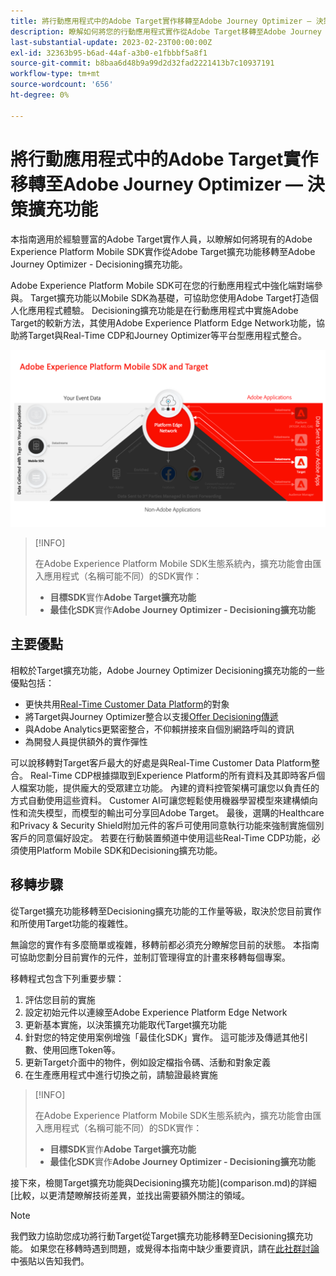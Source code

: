 ```yaml
---
title: 將行動應用程式中的Adobe Target實作移轉至Adobe Journey Optimizer — 決策擴充功能
description: 瞭解如何將您的行動應用程式實作從Adobe Target移轉至Adobe Journey Optimizer - Decisioning擴充功能
last-substantial-update: 2023-02-23T00:00:00Z
exl-id: 32363b95-b6ad-44af-a3b0-e1fbbbf5a8f1
source-git-commit: b8baa6d48b9a99d2d32fad2221413b7c10937191
workflow-type: tm+mt
source-wordcount: '656'
ht-degree: 0%

---
```


# 將行動應用程式中的Adobe Target實作移轉至Adobe Journey Optimizer — 決策擴充功能

本指南適用於經驗豐富的Adobe Target實作人員，以瞭解如何將現有的Adobe Experience Platform Mobile SDK實作從Adobe Target擴充功能移轉至Adobe Journey Optimizer - Decisioning擴充功能。

Adobe Experience Platform Mobile SDK可在您的行動應用程式中強化端對端參與。 Target擴充功能以Mobile SDK為基礎，可協助您使用Adobe Target打造個人化應用程式體驗。 Decisioning擴充功能是在行動應用程式中實施Adobe Target的較新方法，其使用Adobe Experience Platform Edge Network功能，協助將Target與Real-Time CDP和Journey Optimizer等平台型應用程式整合。

![圖表顯示透過具有Decisioning擴充功能的Edge Network連線至Target的行動裝置SDK](assets/datacollection.png)

>[!INFO]
>
>在Adobe Experience Platform Mobile SDK生態系統內，擴充功能會由匯入應用程式（名稱可能不同）的SDK實作：
>
> * **目標SDK**&#x200B;實作&#x200B;**Adobe Target擴充功能**
> * **最佳化SDK**&#x200B;實作&#x200B;**Adobe Journey Optimizer - Decisioning擴充功能**


## 主要優點

相較於Target擴充功能，Adobe Journey Optimizer Decisioning擴充功能的一些優點包括：

* 更快共用[Real-Time Customer Data Platform](https://experienceleague.adobe.com/docs/platform-learn/tutorials/experience-cloud/next-hit-personalization.html?lang=zh-Hant)的對象
* 將Target與Journey Optimizer整合以支援[Offer Decisioning傳遞](https://experienceleague.adobe.com/docs/target/using/integrate/ajo/offer-decision.html)
* 與Adobe Analytics更緊密整合，不仰賴拼接來自個別網路呼叫的資訊
* 為開發人員提供額外的實作彈性

可以說移轉對Target客戶最大的好處是與Real-Time Customer Data Platform整合。 Real-Time CDP根據擷取到Experience Platform的所有資料及其即時客戶個人檔案功能，提供龐大的受眾建立功能。 內建的資料控管架構可讓您以負責任的方式自動使用這些資料。 Customer AI可讓您輕鬆使用機器學習模型來建構傾向性和流失模型，而模型的輸出可分享回Adobe Target。 最後，選購的Healthcare和Privacy &amp; Security Shield附加元件的客戶可使用同意執行功能來強制實施個別客戶的同意偏好設定。 若要在行動裝置頻道中使用這些Real-Time CDP功能，必須使用Platform Mobile SDK和Decisioning擴充功能。

## 移轉步驟

從Target擴充功能移轉至Decisioning擴充功能的工作量等級，取決於您目前實作和所使用Target功能的複雜性。

無論您的實作有多麼簡單或複雜，移轉前都必須充分瞭解您目前的狀態。 本指南可協助您劃分目前實作的元件，並制訂管理得宜的計畫來移轉每個專案。

移轉程式包含下列重要步驟：

1. 評估您目前的實施
1. 設定初始元件以連線至Adobe Experience Platform Edge Network
1. 更新基本實施，以決策擴充功能取代Target擴充功能
1. 針對您的特定使用案例增強「最佳化SDK」實作。 這可能涉及傳遞其他引數、使用回應Token等。
1. 更新Target介面中的物件，例如設定檔指令碼、活動和對象定義
1. 在生產應用程式中進行切換之前，請驗證最終實施

>[!INFO]
>
>在Adobe Experience Platform Mobile SDK生態系統內，擴充功能會由匯入應用程式（名稱可能不同）的SDK實作：
>
> * **目標SDK**&#x200B;實作&#x200B;**Adobe Target擴充功能**
> * **最佳化SDK**&#x200B;實作&#x200B;**Adobe Journey Optimizer - Decisioning擴充功能**

接下來，檢閱Target擴充功能與Decisioning擴充功能](comparison.md)的詳細[比較，以更清楚瞭解技術差異，並找出需要額外關注的領域。

>[!NOTE]
>
>我們致力協助您成功將行動Target從Target擴充功能移轉至Decisioning擴充功能。 如果您在移轉時遇到問題，或覺得本指南中缺少重要資訊，請在[此社群討論](https://experienceleaguecommunities.adobe.com/t5/adobe-experience-platform-data/tutorial-discussion-migrate-target-from-at-js-to-web-sdk/m-p/575587#M463)中張貼以告知我們。

